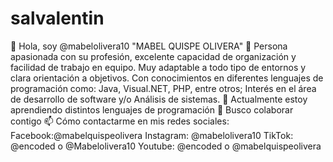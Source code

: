 # salvalentin
👋 Hola, soy @mabelolivera10 "MABEL QUISPE OLIVERA" 👀 Persona apasionada con su profesión, excelente capacidad de organización y facilidad de trabajo en equipo. Muy adaptable a todo tipo de entornos y clara orientación a objetivos. Con conocimientos en diferentes lenguajes de programación como: Java, Visual.NET, PHP, entre otros; Interés en el área de desarrollo de software y/o Análisis de sistemas. 🌱 Actualmente estoy aprendiendo distintos lenguajes de programación 💞️ Busco colaborar contigo 📫 Cómo contactarme en mis redes sociales: Facebook:@mabelquispeolivera Instagram: @mabelolivera10 TikTok: @encoded o @Mabelolivera10 Youtube: @encoded o @mabelquispeolivera
